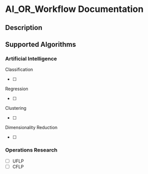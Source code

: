 # AI_OR_Workflow Documentation

## Description

## Supported Algorithms

### Artificial Intelligence

Classification

- [ ]

Regression

- [ ]

Clustering

- [ ]

Dimensionality Reduction

- [ ]

### Operations Research

- [ ] UFLP
- [ ] CFLP
